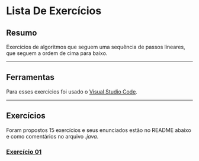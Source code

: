 # Lista De Exercícios

## Resumo
Exercícios de algoritmos que seguem uma sequência de passos lineares, que seguem a ordem de cima para baixo.
___

## Ferramentas
Para esses exercícios foi usado o [Visual Studio Code](https://code.visualstudio.com/).
___

## Exercícios
Foram propostos 15 exercícios e seus enunciados estão no README abaixo e como comentários no arquivo _.java_.

### [Exercício 01](../faculdade-ES/1ºSemestre/AlgoritmosEProgramação/exercicios/exercicio01.java)